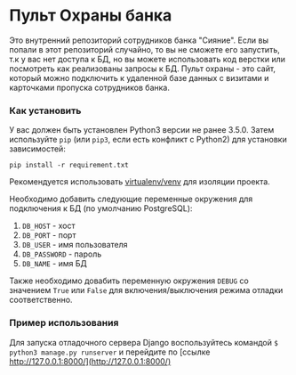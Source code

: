 # Пульт Охраны банка

Это внутренний репозиторий сотрудников банка "Сияние". Если вы попали в этот репозиторий случайно, то вы не сможете его
запустить, т.к у вас нет доступа к БД, но вы можете использовать код верстки или посмотреть как реализованы запросы к БД.
Пульт охраны - это сайт, который можно подключить к удаленной базе данных с визитами и карточками пропуска сотрудников 
банка.

### Как установить
У вас должен быть установлен Python3 версии не ранее 3.5.0. Затем используйте `pip` (или `pip3`, если есть конфликт с Python2) для
установки зависимостей:

```
pip install -r requirement.txt
```

Рекомендуется использовать [virtualenv/venv](https://docs.python.org/3/library/venv.html) для изоляции проекта.

Необходимо добавить следующие переменные окружения для подключения к БД (по умолчанию PostgreSQL):
1. ```DB_HOST``` - хост
2. ```DB_PORT``` - порт
3. ```DB_USER``` - имя пользователя
4. ```DB_PASSWORD``` - пароль
5. ```DB_NAME``` - имя БД

Также необходимо довабить переменную окружения ```DEBUG``` со значением ```True``` или ```False``` для включения/выключения
режима отладки соответственно. 

### Пример использования

Для запуска отладочного сервера Django воспользуйтесь командой ```$ python3 manage.py runserver``` и перейдите 
по [ссылке http://127.0.0.1:8000/](http://127.0.0.1:8000/)